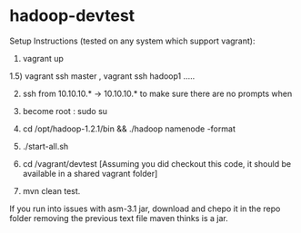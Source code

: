 hadoop-devtest
==============

Setup Instructions (tested on any system which support vagrant):

1) vagrant up

1.5) vagrant ssh master , vagrant ssh hadoop1 .....

2) ssh from 10.10.10.* -> 10.10.10.* to make sure there are no prompts when 

3) become root : sudo su

4) cd /opt/hadoop-1.2.1/bin && ./hadoop namenode -format 

5) ./start-all.sh

6) cd /vagrant/devtest [Assuming you did checkout this code, it should be available in a shared vagrant folder]

7) mvn clean test. 

If you run into issues with asm-3.1 jar, download and chepo it in the repo folder removing the previous text file maven thinks is a jar. 
